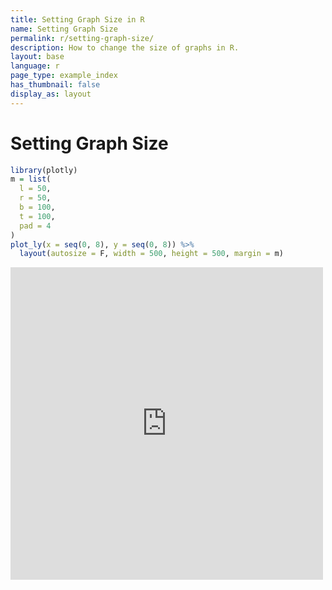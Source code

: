 ```yaml
---
title: Setting Graph Size in R
name: Setting Graph Size
permalink: r/setting-graph-size/
description: How to change the size of graphs in R.
layout: base
language: r
page_type: example_index
has_thumbnail: false
display_as: layout
---
```



# Setting Graph Size

```r
library(plotly)
m = list(
  l = 50,
  r = 50,
  b = 100,
  t = 100,
  pad = 4
)
plot_ly(x = seq(0, 8), y = seq(0, 8)) %>%
  layout(autosize = F, width = 500, height = 500, margin = m)
```

<iframe height="500" id="igraph" scrolling="no" seamless="seamless" src="https://plot.ly/~RPlotBot/449" width="500" frameBorder="0"></iframe>
